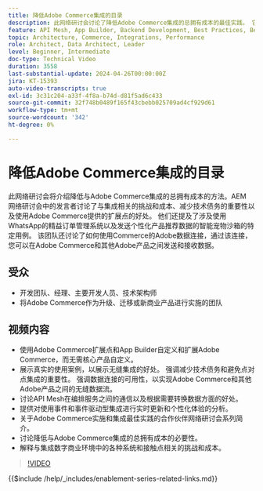 ```yaml
---
title: 降低Adobe Commerce集成的目录
description: 此网络研讨会讨论了降低Adobe Commerce集成的总拥有成本的最佳实践。 它强调传统集成面临的挑战，并强调使用扩展点和与其他Experience Cloud产品的本机集成来降低成本，提高ROI。 目标是提供灵活性，在不自定义核心的情况下扩展产品，使其更易于维护和升级。
feature: API Mesh, App Builder, Backend Development, Best Practices, Best Practices, Extensibility, Integration
topic: Architecture, Commerce, Integrations, Performance
role: Architect, Data Architect, Leader
level: Beginner, Intermediate
doc-type: Technical Video
duration: 3558
last-substantial-update: 2024-04-26T00:00:00Z
jira: KT-15393
auto-video-transcripts: true
exl-id: 3c31c204-a33f-4f8a-b74d-d81f5ad6c433
source-git-commit: 32f748b0489f165f43cbebb025709ad4cf929d61
workflow-type: tm+mt
source-wordcount: '342'
ht-degree: 0%

---
```


# 降低Adobe Commerce集成的目录

此网络研讨会将介绍降低与Adobe Commerce集成的总拥有成本的方法。&#x200B;AEM 网络研讨会中的发言者讨论了与集成相关的挑战和成本、减少技术债务的重要性以及使用Adobe Commerce提供的扩展点的好处。 他们还提及了涉及使用WhatsApp的精益订单管理系统以及发送个性化产品推荐数据的智能宠物沙箱的特定用例。  该团队还讨论了如何使用Commerce的Adobe数据连接，通过该连接，您可以在Adobe Commerce和其他Adobe产品之间发送和接收数据。

## 受众

* 开发团队、经理、主要开发人员、技术架构师
* 将Adobe Commerce作为升级、迁移或新商业产品进行实施的团队

## 视频内容

* 使用Adobe Commerce扩展点和App Builder自定义和扩展Adobe Commerce，而无需核心产品自定义。
* 展示真实的使用案例，以展示无缝集成的好处。
强调减少技术债务和避免点对点集成的重要性。
强调数据连接的可用性，以实现Adobe Commerce和其他Adobe产品之间的无缝数据流。
* 讨论API Mesh在编排服务之间的通信以及根据需要转换数据方面的好处。
* 提供对使用事件和事件驱动型集成进行实时更新和个性化体验的分析。
* 关于Adobe Commerce实施和集成最佳实践的合作伙伴网络研讨会系列简介。
* 讨论降低与Adobe Commerce集成的总拥有成本的必要性。
* 解释与集成数字商业环境中的各种系统和接触点相关的挑战和成本。

>[!VIDEO](https://video.tv.adobe.com/v/3428768?learn=on)

{{$include /help/_includes/enablement-series-related-links.md}}
